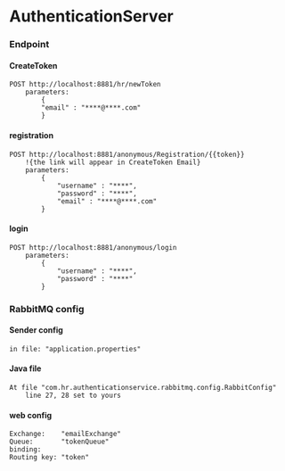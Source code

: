 # AuthenticationServer


###  Endpoint

#### CreateToken

    POST http://localhost:8881/hr/newToken
        parameters:
            {
            "email" : "****@****.com"
            }
        
#### registration

    POST http://localhost:8881/anonymous/Registration/{{token}}
        !{the link will appear in CreateToken Email}
        parameters:
            {
                "username" : "****",
                "password" : "****",
                "email" : "****@****.com"
            }
#### login

    POST http://localhost:8881/anonymous/login
        parameters:
            {
                "username" : "****",
                "password" : "****"
            }

### RabbitMQ config

#### Sender config
    in file: "application.properties"

#### Java file
    At file "com.hr.authenticationservice.rabbitmq.config.RabbitConfig"
        line 27, 28 set to yours

#### web config
    Exchange:    "emailExchange"
    Queue:       "tokenQueue"
    binding: 
    Routing key: "token"


    